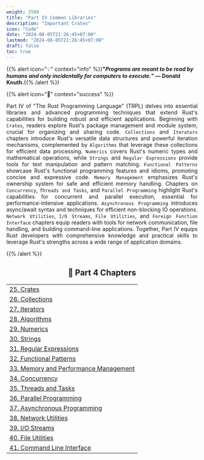 ```yaml
---
weight: 3500
title: "Part IV Common Libraries"
description: "Important Crates"
icon: "Code"
date: "2024-08-05T21:26:45+07:00"
lastmod: "2024-08-05T21:26:45+07:00"
draft: false
toc: true
---
```




{{% alert icon="💡" context="info" %}}<strong>"<em>Programs are meant to be read by humans and only incidentally for computers to execute.</em>" — Donald Knuth.</strong>{{% /alert %}}

{{% alert icon="📘" context="success" %}}

<p style="text-align: justify;">
Part IV of "The Rust Programming Language" (TRPL) delves into essential libraries and advanced programming techniques that extend Rust's capabilities for building robust and efficient applications. Beginning with <code>Crates</code>, readers explore Rust's package management and module system, crucial for organizing and sharing code. <code>Collections</code> and <code>Iterators</code> chapters introduce Rust's versatile data structures and powerful iteration mechanisms, complemented by <code>Algorithms</code> that leverage these collections for efficient data processing. <code>Numerics</code> covers Rust's numeric types and mathematical operations, while <code>Strings</code> and <code>Regular Expressions</code> provide tools for text manipulation and pattern matching. <code>Functional Patterns</code> showcase Rust's functional programming features and idioms, promoting concise and expressive code. <code>Memory Management</code> emphasizes Rust's ownership system for safe and efficient memory handling. Chapters on <code>Concurrency</code>, <code>Threads and Tasks</code>, and <code>Parallel Programming</code> highlight Rust's capabilities for concurrent and parallel execution, essential for performance-intensive applications. <code>Asynchronous Programming</code> introduces async/await syntax and techniques for efficient non-blocking IO operations. <code>Network Utilities</code>, <code>I/O Streams</code>, <code>File Utilities</code>, and <code>Foreign Function Interface</code> chapters equip readers with tools for network communication, file handling, and building command-line applications. Together, Part IV equips Rust developers with comprehensive knowledge and practical skills to leverage Rust's strengths across a wide range of application domains.
</p>

{{% /alert %}}

<center>

## **🧠 Part 4 Chapters**

</center>

<div class="container mt-4">
    <div class="row">
        <div class="col-md-12">
            <table class="table table-hover">
                <tbody>
                    <tr>
                        <td><a href="/docs/part-iv/chapter-25/" class="text-decoration-none">25. Crates</a></td>
                    </tr>
                    <tr>
                        <td><a href="/docs/part-iv/chapter-26/" class="text-decoration-none">26. Collections</a></td>
                    </tr>
                    <tr>
                        <td><a href="/docs/part-iv/chapter-27/" class="text-decoration-none">27. Iterators</a></td>
                    </tr>
                    <tr>
                        <td><a href="/docs/part-iv/chapter-28/" class="text-decoration-none">28. Algorithms</a></td>
                    </tr>
                    <tr>
                        <td><a href="/docs/part-iv/chapter-29/" class="text-decoration-none">29. Numerics</a></td>
                    </tr>
                    <tr>
                        <td><a href="/docs/part-iv/chapter-30/" class="text-decoration-none">30. Strings</a></td>
                    </tr>
                    <tr>
                        <td><a href="/docs/part-iv/chapter-31/" class="text-decoration-none">31. Regular Expressions</a></td>
                    </tr>
                    <tr>
                        <td><a href="/docs/part-iv/chapter-32/" class="text-decoration-none">32. Functional Patterns</a></td>
                    </tr>
                    <tr>
                        <td><a href="/docs/part-iv/chapter-33/" class="text-decoration-none">33. Memory and Performance Management</a></td>
                    </tr>
                    <tr>
                        <td><a href="/docs/part-iv/chapter-34/" class="text-decoration-none">34. Concurrency</a></td>
                    </tr>
                    <tr>
                        <td><a href="/docs/part-iv/chapter-35/" class="text-decoration-none">35. Threads and Tasks</a></td>
                    </tr>
                    <tr>
                        <td><a href="/docs/part-iv/chapter-36/" class="text-decoration-none">36. Parallel Programming</a></td>
                    </tr>
                    <tr>
                        <td><a href="/docs/part-iv/chapter-37/" class="text-decoration-none">37. Asynchronous Programming</a></td>
                    </tr>
                    <tr>
                        <td><a href="/docs/part-iv/chapter-38/" class="text-decoration-none">38. Network Utilities</a></td>
                    </tr>
                    <tr>
                        <td><a href="/docs/part-iv/chapter-39/" class="text-decoration-none">39. I/O Streams</a></td>
                    </tr>
                    <tr>
                        <td><a href="/docs/part-iv/chapter-40/" class="text-decoration-none">40. File Utilities</a></td>
                    </tr>
                    <tr>
                        <td><a href="/docs/part-iv/chapter-41/" class="text-decoration-none">41. Command Line Interface</a></td>
                    </tr>
                </tbody>
            </table>
        </div>
    </div>
</div>
